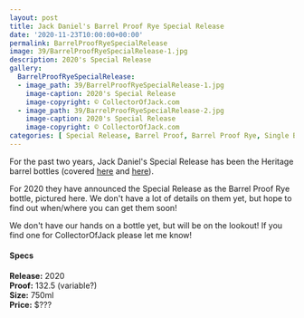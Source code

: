 ```yaml
---
layout: post
title: Jack Daniel's Barrel Proof Rye Special Release
date: '2020-11-23T10:00:00+00:00'
permalink: BarrelProofRyeSpecialRelease
image: 39/BarrelProofRyeSpecialRelease-1.jpg
description: 2020's Special Release
gallery:
  BarrelProofRyeSpecialRelease:
  - image_path: 39/BarrelProofRyeSpecialRelease-1.jpg
    image-caption: 2020's Special Release
    image-copyright: © CollectorOfJack.com
  - image_path: 39/BarrelProofRyeSpecialRelease-2.jpg
    image-caption: 2020's Special Release
    image-copyright: © CollectorOfJack.com
categories: [ Special Release, Barrel Proof, Barrel Proof Rye, Single Barrel, Rye, "2020" ]
---
```


For the past two years, Jack Daniel's Special Release has been the Heritage barrel bottles (covered [here](/HeritageBarrel2019) and [here](/HeritageBarrel)).

For 2020 they have announced the Special Release as the Barrel Proof Rye bottle, pictured here. We don't have a lot of details on them yet, but hope to find out when/where you can get them soon!


We don't have our hands on a bottle yet, but will be on the lookout! If you find one for CollectorOfJack please let me know!


#### Specs

**Release:** 2020  
**Proof:** 132.5 (variable?)  
**Size:** 750ml  
**Price:** $???  
